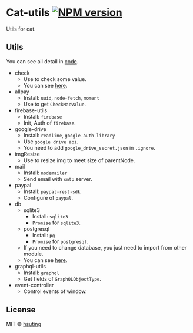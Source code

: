 # Cat-utils [![NPM version][npm-image]][npm-url]
Utils for cat.

## Utils
You can see all detail in [code](./src).
- check
  - Use to check some value.
  - You can see [here](./test/check.js).
- allpay
  - Install: `uuid`, `node-fetch`, `moment`
  - Use to get `CheckMacValue`.
- firebase-utils
  - Install: `firebase`
  - Init, Auth of `firebase`.
- google-drive
  - Install: `readline`, `google-auth-library`
  - Use `google drive api`.
  - You need to add `google_drive_secret.json` in `.ignore`.
- imgResize
  - Use to resize img to meet size of parentNode.
- mail
  - Install: `nodemailer`
  - Send email with `smtp` server.
- paypal
  - Install: `paypal-rest-sdk`
  - Configure of `paypal`.
- db
  - sqlite3
    - Install: `sqlite3`
    - `Promise` for `sqlite3`.
  - postgresql
    - Install: `pg`
    - `Promise` for `postgresql`.
  - If you need to change database, you just need to import from other module.
  - You can see [here](./test/db.js).
- graphql-utils
  - Install: `graphql`
  - Get fields of `GraphQLObjectType`.
- event-controller
  - Control events of window.

## License
MIT © [hsuting](http://hsuting.com)

[npm-image]: https://badge.fury.io/js/cat-utils.svg
[npm-url]: https://npmjs.org/package/cat-utils
